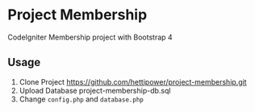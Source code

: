 # Project Membership
CodeIgniter Membership project with Bootstrap 4

## Usage

1. Clone Project https://github.com/hettipower/project-membership.git
2. Upload Database project-membership-db.sql
3. Change `config.php` and `database.php`